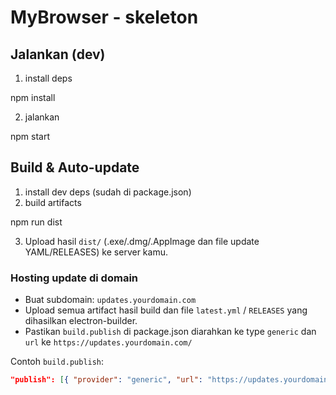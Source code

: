 # MyBrowser - skeleton

## Jalankan (dev)
1. install deps

npm install

2. jalankan

npm start

## Build & Auto-update
1. install dev deps (sudah di package.json)
2. build artifacts

npm run dist

3. Upload hasil `dist/` (.exe/.dmg/.AppImage dan file update YAML/RELEASES) ke server kamu.

### Hosting update di domain
- Buat subdomain: `updates.yourdomain.com`
- Upload semua artifact hasil build dan file `latest.yml` / `RELEASES` yang dihasilkan electron-builder.
- Pastikan `build.publish` di package.json diarahkan ke type `generic` dan `url` ke `https://updates.yourdomain.com/`

Contoh `build.publish`:
```json
"publish": [{ "provider": "generic", "url": "https://updates.yourdomain.com/" }]
